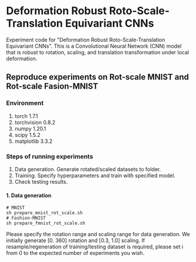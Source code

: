 # Deformation Robust Roto-Scale-Translation Equivariant CNNs

Experiment code for "Deformation Robust Roto-Scale-Translation Equivariant CNNs". This is a Convolutional Neural Network (CNN) model that is robust to rotation, scaling, and translation transformation under local deformation. 

## Reproduce experiments on Rot-scale MNIST and Rot-scale Fasion-MNIST
### Environment
1. torch 1.7.1
2. torchvision 0.8.2
3. numpy 1.20.1
4. scipy 1.5.2
5. matplotlib 3.3.2

### Steps of running experiments
1. Data generation. Generate rotated/scaled datasets to folder. 
2. Training. Specify hyperparameters and train with specified model. 
3. Check testing results. 

#### 1. Data generation
```
# MNIST
sh prepare_mnist_rot_scale.sh
# Fashion-MNIST
sh prepare_fmnist_rot_scale.sh
```
Please specify the rotation range and scaling range for data generation. We initially generate [0. 360] rotation and [0.3, 1.0] scaling. If resample/regeneration of training/testing dataset is required, please set i from 0 to the expected number of experiments you wish. 


